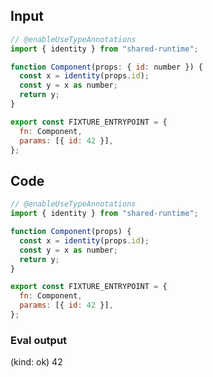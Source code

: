 
## Input

```javascript
// @enableUseTypeAnnotations
import { identity } from "shared-runtime";

function Component(props: { id: number }) {
  const x = identity(props.id);
  const y = x as number;
  return y;
}

export const FIXTURE_ENTRYPOINT = {
  fn: Component,
  params: [{ id: 42 }],
};

```

## Code

```javascript
// @enableUseTypeAnnotations
import { identity } from "shared-runtime";

function Component(props) {
  const x = identity(props.id);
  const y = x as number;
  return y;
}

export const FIXTURE_ENTRYPOINT = {
  fn: Component,
  params: [{ id: 42 }],
};

```
      
### Eval output
(kind: ok) 42